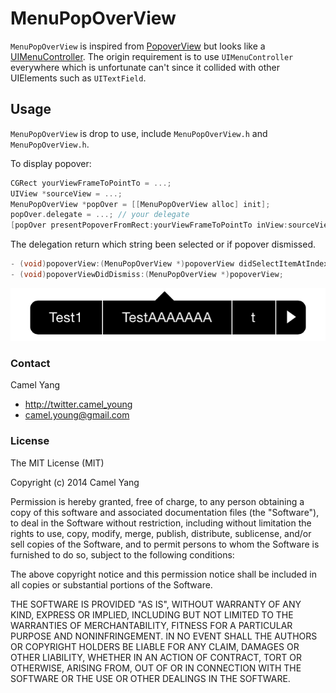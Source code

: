 MenuPopOverView
===============

`MenuPopOverView` is inspired from [PopoverView](https://github.com/cocoa-factory/PopoverView) but looks like a [UIMenuController](https://developer.apple.com/library/ios/documentation/iPhone/Reference/UIMenuController_Class/UIMenuController.html).  The origin requirement is to use `UIMenuController` everywhere which is unfortunate can't since it collided with other UIElements such as `UITextField`.

## Usage

`MenuPopOverView` is drop to use, include `MenuPopOverView.h` and `MenuPopOverView.h`.

To display popover:

```objective-c
CGRect yourViewFrameToPointTo = ...;
UIView *sourceView = ...;
MenuPopOverView *popOver = [[MenuPopOverView alloc] init];
popOver.delegate = ...; // your delegate
[popOver presentPopoverFromRect:yourViewFrameToPointTo inView:sourceView withStrings:@[@"Test1", @"Test2"]];
```

The delegation return which string been selected or if popover dismissed.

```objective-c
- (void)popoverView:(MenuPopOverView *)popoverView didSelectItemAtIndex:(NSInteger)index;
- (void)popoverViewDidDismiss:(MenuPopOverView *)popoverView;
```

![popover](./popOver.png)

### Contact

Camel Yang
- http://twitter.camel_young
- camel.young@gmail.com

### License

The MIT License (MIT)

Copyright (c) 2014 Camel Yang

Permission is hereby granted, free of charge, to any person obtaining a copy
of this software and associated documentation files (the "Software"), to deal
in the Software without restriction, including without limitation the rights
to use, copy, modify, merge, publish, distribute, sublicense, and/or sell
copies of the Software, and to permit persons to whom the Software is
furnished to do so, subject to the following conditions:

The above copyright notice and this permission notice shall be included in
all copies or substantial portions of the Software.

THE SOFTWARE IS PROVIDED "AS IS", WITHOUT WARRANTY OF ANY KIND, EXPRESS OR
IMPLIED, INCLUDING BUT NOT LIMITED TO THE WARRANTIES OF MERCHANTABILITY,
FITNESS FOR A PARTICULAR PURPOSE AND NONINFRINGEMENT. IN NO EVENT SHALL THE
AUTHORS OR COPYRIGHT HOLDERS BE LIABLE FOR ANY CLAIM, DAMAGES OR OTHER
LIABILITY, WHETHER IN AN ACTION OF CONTRACT, TORT OR OTHERWISE, ARISING FROM,
OUT OF OR IN CONNECTION WITH THE SOFTWARE OR THE USE OR OTHER DEALINGS IN
THE SOFTWARE.
